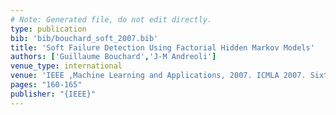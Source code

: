 ```yaml
---
# Note: Generated file, do not edit directly.
type: publication
bib: 'bib/bouchard_soft_2007.bib'
title: 'Soft Failure Detection Using Factorial Hidden Markov Models'
authors: ['Guillaume Bouchard','J-M Andreoli']
venue_type: international
venue: 'IEEE ,Machine Learning and Applications, 2007. ICMLA 2007. Sixth International Conference on ,pp. 160-165'
pages: "160-165"
publisher: "{IEEE}"
---
```

